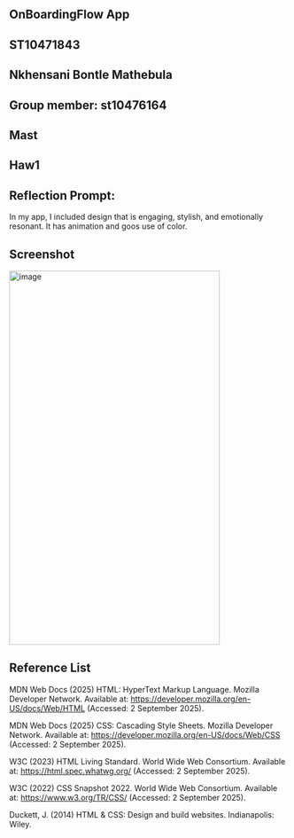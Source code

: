 ## OnBoardingFlow App
## ST10471843
## Nkhensani Bontle Mathebula
## Group member: st10476164
## Mast
## Haw1

## Reflection Prompt:
In my app, I included design that is engaging, stylish, and emotionally resonant. It has animation and goos use of color.

## Screenshot 
<img width="380" height="675" alt="image" src="https://github.com/user-attachments/assets/3a60057f-e9fd-43f5-977f-b14d83c9dde9" />


## Reference List
MDN Web Docs (2025) HTML: HyperText Markup Language. Mozilla Developer Network. Available at: https://developer.mozilla.org/en-US/docs/Web/HTML
(Accessed: 2 September 2025).

MDN Web Docs (2025) CSS: Cascading Style Sheets. Mozilla Developer Network. Available at: https://developer.mozilla.org/en-US/docs/Web/CSS
(Accessed: 2 September 2025).

W3C (2023) HTML Living Standard. World Wide Web Consortium. Available at: https://html.spec.whatwg.org/
 (Accessed: 2 September 2025).

W3C (2022) CSS Snapshot 2022. World Wide Web Consortium. Available at: https://www.w3.org/TR/CSS/
 (Accessed: 2 September 2025).

Duckett, J. (2014) HTML & CSS: Design and build websites. Indianapolis: Wiley.


